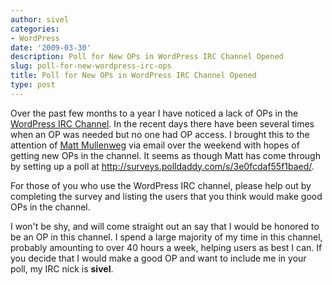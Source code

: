 ```yaml
---
author: sivel
categories:
- WordPress
date: '2009-03-30'
description: Poll for New OPs in WordPress IRC Channel Opened
slug: poll-for-new-wordpress-irc-ops
title: Poll for New OPs in WordPress IRC Channel Opened
type: post
---
```


Over the past few months to a year I have noticed a lack of OPs in the [WordPress IRC Channel][1]. In the recent days there have been several times when an OP was needed but no one had OP access. I brought this to the attention of [Matt Mullenweg][2] via email over the weekend with hopes of getting new OPs in the channel. It seems as though Matt has come through by setting up a poll at <http://surveys.polldaddy.com/s/3e0fcdaf55f1baed/>.

For those of you who use the WordPress IRC channel, please help out by completing the survey and listing the users that you think would make good OPs in the channel.

I won't be shy, and will come straight out an say that I would be honored to be an OP in this channel. I spend a large majority of my time in this channel, probably amounting to over 40 hours a week, helping users as best I can. If you decide that I would make a good OP and want to include me in your poll, my IRC nick is **sivel**.

 [1]: irc://irc.freenode.net/wordpress
 [2]: http://ma.tt/
